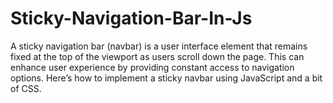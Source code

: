 # Sticky-Navigation-Bar-In-Js
A sticky navigation bar (navbar) is a user interface element that remains fixed at the top of the viewport as users scroll down the page. This can enhance user experience by providing constant access to navigation options. Here’s how to implement a sticky navbar using JavaScript and a bit of CSS.
